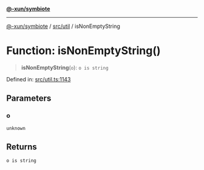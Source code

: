 [**@-xun/symbiote**](../../../README.md)

***

[@-xun/symbiote](../../../README.md) / [src/util](../README.md) / isNonEmptyString

# Function: isNonEmptyString()

> **isNonEmptyString**(`o`): `o is string`

Defined in: [src/util.ts:1143](https://github.com/Xunnamius/symbiote/blob/62837922680f523ceb73c316fc4e6bbfb810fc1f/src/util.ts#L1143)

## Parameters

### o

`unknown`

## Returns

`o is string`
